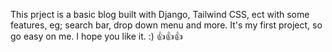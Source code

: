 This prject is a basic blog built with Django, Tailwind CSS, ect with some features, eg; search bar, drop down menu and more. It's my first project, so go easy on me. I hope you like it. :)  👍👍👍
